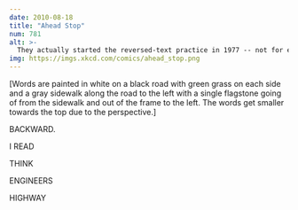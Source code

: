 ```yaml
---
date: 2010-08-18
title: "Ahead Stop"
num: 781
alt: >-
  They actually started the reversed-text practice in 1977 -- not for ease-of-reading reasons, but because too many people were driving backward down the highway blasting the Star Wars opening theme.
img: https://imgs.xkcd.com/comics/ahead_stop.png
---
```

[Words are painted in white on a black road with green grass on each side and a gray sidewalk along the road to the left with a single flagstone going of from the sidewalk and out of the frame to the left. The words get smaller towards the top due to the perspective.]

BACKWARD.

I READ

THINK

ENGINEERS

HIGHWAY